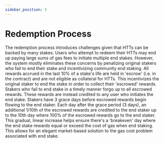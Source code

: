 ```yaml
---
sidebar_position: 5
---
```


# Redemption Process
The redemption process introduces challenges given that HTTs can be backed by many stakes. Users who attempt to redeem their HTTs may end up paying large sums of gas fees to initiate multiple end stakes. However, the system mostly eliminates these concerns by penalizing original stakers who fail to end their stake and incentivizing community end staking. All rewards accrued in the last 10% of a stake's life are held in 'escrow' (i.e. in the contract) and are not eligible as collateral for HTTs. This incentivizes the original staker to end the stake in order to collect their 'escrowed' rewards. Stakers who fail to end stake in a timely manner forgo up to all escrowed rewards. These rewards are instead credited to any user who initiates the end stake. Stakers have 3 grace days before escrowed rewards begin flowing to the end staker. Each day after the grace period (3 days), an additional 1/10th of the escrowed rewards are credited to the end staker up to the 10th day where 100% of the escrowed rewards go to the end staker. This gradual, linear increase helps ensure there's a 'breakeven' day where the end stake rewards equal or exceed the cost of gas when end staking. This allows for an elegant market-based solution to the gas cost problem associated with end stake.
